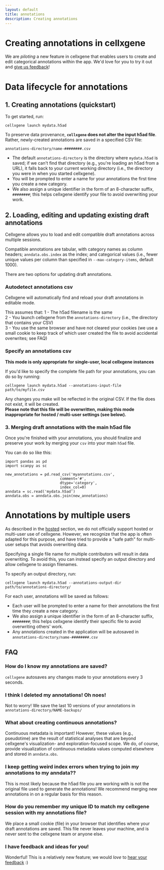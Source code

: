 ```yaml
---
layout: default
title: annotations
description: Creating annotations
---
```


# Creating annotations in cellxgene

We are _piloting_ a new feature in cellxgene that enables users to create and edit categorical annotations within the app. We'd love for you to try it out and [give us feedback](contact)!

# Data lifecycle for annotations  
## 1. Creating annotations (quickstart)

To get started, run:
```
cellxgene launch mydata.h5ad
```

To preserve data provenance, **`cellxgene` does not alter the input h5ad file**.  Rather, newly-created annotations are saved in a specified CSV file:  
```
annotations-directory/name-########.csv
```

- The default `annotations-directory` is the directory where `mydata.h5ad` is saved; if we can't find that directory (e.g., you're loading an h5ad from a URL), it falls back to your current working directory (i.e., the directory you were in when you started cellxgene).
- You will be prompted to enter a name for your annotations the first time you create a new category.  
- We also assign a unique identifier in the form of an 8-character suffix, `########`; this helps cellxgene identify your file to avoid overwriting your work.

## 2. Loading, editing and updating existing draft annotations  

Cellxgene allows you to load and edit compatible draft annotations across multiple sessions.

Compatible annotations are tabular, with category names as column headers; `anndata.obs.index` as the index; and categorical values (i.e., fewer unique values per column than specified in `--max-category-items`, default 1000).

There are two options for updating draft annotations.

### Autodetect annotations csv

Cellxgene will automatically find and reload your draft annotations in editable mode.

This assumes that:
1 - The h5ad filename is the same  
2 - You launch cellxgene from the `annotations-directory` (i.e., the directory that contains your CSV)  
3 - You use the same browser and have not cleared your cookies (we use a small cookie to keep track of which user created the file to avoid accidental overwrites; see FAQ)


### Specify an annotations csv  
**This mode is only appropriate for single-user, local cellxgene instances**

If you'd like to specify the complete file path for your annotations, you can do so by running:  
```
cellxgene launch mydata.h5ad --annotations-input-file path/to/myfile.csv
```

Any changes you make will be reflected in the original CSV. If the file does not exist, it will be created.  
**Please note that this file will be overwritten, making this mode inappropriate for hosted / multi-user settings (see below).**

### 3. Merging draft annotations with the main h5ad file

Once you're finished with your annotations, you should finalize and preserve your work by merging your `csv` into your main `h5ad` file.

You can do so like this:  
```
import pandas as pd
import scanpy as sc

new_annotations = pd.read_csv('myannotations.csv',
                         comment='#',
                         dtype='category',
                         index_col=0)
anndata = sc.read('mydata.h5ad')
anndata.obs = anndata.obs.join(new_annotations)
```

# Annotations by multiple users  

As described in the [hosted](hosted) section, we do not officially support hosted or multi-user use of cellxgene. However, we recognize that the app is often adapted for this purpose, and have tried to provide a "safe path" for multi-user setups that avoids overwriting data.

Specifying a single file name for multiple contributors will result in data overwriting. To avoid this, you can instead specify an output directory and allow cellxgene to assign filenames.

To specify an output directory, run:  
```
cellxgene launch mydata.h5ad --annotations-output-dir path/to/annotations-directory/
```

For each user, annotations will be saved as follows:  
- Each user will be prompted to enter a name for their annotations the first time they create a new category.  
- We also assign a unique identifier in the form of an 8-character suffix, `########`; this helps cellxgene identify their specific file to avoid overwriting others' work.
- Any annotations created in the application will be autosaved in `annotations-directory/name-########.csv`



## FAQ

### How do I know my annotations are saved?
`cellxgene` autosaves any changes made to your annotations every 3 seconds.

### I think I deleted my annotations! Oh noes!  
Not to worry! We save the last 10 versions of your annotations in `annotations-directory/NAME-backups/`

### What about creating continuous annotations?  
Continuous metadata is important! However, these values (e.g., pseudotime) are the result of statistical analyses that are beyond cellxgene's visualization- and exploration-focused scope. We do, of course, provide visualization of continuous metadata values computed elsewhere and stored in `anndata.obs`.

### I keep getting weird index errors when trying to join my annotations to my anndata??  
This is most likely because the h5ad file you are working with is not the original file used to generate the annotations! We recommend merging new annotations in on a regular basis for this reason.

### How do you remember my unique ID to match my cellxgene session with my annotations file?
We place a small cookie (file) in your browser that identifies where your draft annotations are saved. This file never leaves your machine, and is never sent to the cellxgene team or anyone else.

### I have feedback and ideas for you!
Wonderful! This is a relatively new feature; we would _love_ to [hear your feedback](contact) :)
